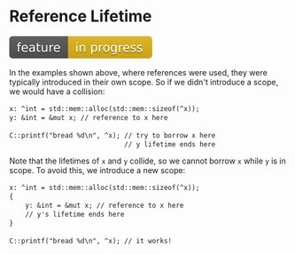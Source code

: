# Reference Lifetime
![Feature In Progress](Badge_InProgress.svg)

In the examples shown above, where references were used, they were
typically introduced in their own scope. So if we didn't introduce
a scope, we would have a collision:

```
x: ^int = std::mem::alloc(std::mem::sizeof(^x));
y: &int = &mut x; // reference to x here

C::printf("bread %d\n", ^x); // try to borrow x here
                             // y lifetime ends here
```

Note that the lifetimes of `x` and `y` collide, so we cannot borrow `x`
while `y` is in scope. To avoid this, we introduce a new scope:

```
x: ^int = std::mem::alloc(std::mem::sizeof(^x));
{
    y: &int = &mut x; // reference to x here
    // y's lifetime ends here
}

C::printf("bread %d\n", ^x); // it works!
```
